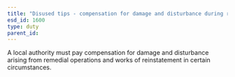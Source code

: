 ```yaml
---
title: "Disused tips - compensation for damage and disturbance during remedial operations"
esd_id: 1600
type: duty
parent_id:  
---
```


A local authority must pay compensation for damage and disturbance arising from remedial operations and works of reinstatement in certain circumstances. 

